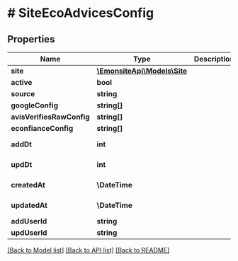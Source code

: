 # # SiteEcoAdvicesConfig

## Properties

Name | Type | Description | Notes
------------ | ------------- | ------------- | -------------
**site** | [**\EmonsiteApi\Models\Site**](Site.md) |  | [optional]
**active** | **bool** |  | [optional]
**source** | **string** |  | [optional]
**googleConfig** | **string[]** |  | [optional]
**avisVerifiesRawConfig** | **string[]** |  | [optional]
**econfianceConfig** | **string[]** |  | [optional]
**addDt** | **int** |  | [optional] [readonly]
**updDt** | **int** |  | [optional] [readonly]
**createdAt** | **\DateTime** |  | [optional] [readonly]
**updatedAt** | **\DateTime** |  | [optional] [readonly]
**addUserId** | **string** |  | [optional]
**updUserId** | **string** |  | [optional]

[[Back to Model list]](../../README.md#models) [[Back to API list]](../../README.md#endpoints) [[Back to README]](../../README.md)
